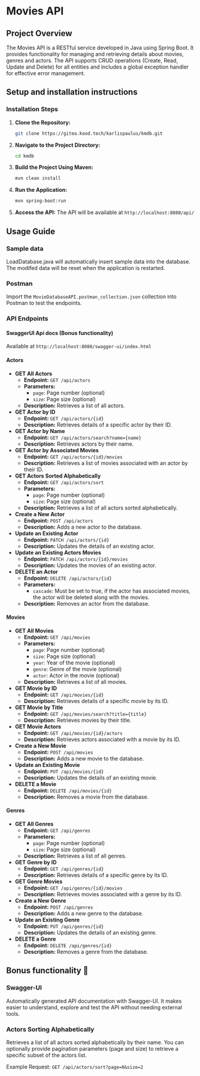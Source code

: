 # Movies API

## Project Overview

The Movies API is a RESTful service developed in Java using Spring Boot. It provides functionality for managing and retrieving details about movies, genres and actors. The API supports CRUD operations (Create, Read, Update and Delete) for all entities and includes a global exception handler for effective error management.

## Setup and installation instructions

### Installation Steps
1. **Clone the Repository:**
    ```bash
    git clone https://gitea.kood.tech/karlispaulus/kmdb.git
    ```
2. **Navigate to the Project Directory:**
    ```bash
    cd kmdb
    ```
3. **Build the Project Using Maven:**
    ```bash
    mvn clean install
    ```
4. **Run the Application:**
    ```bash
    mvn spring-boot:run
    ```
5. **Access the API:**
    The API will be available at `http://localhost:8080/api/`

## Usage Guide

### Sample data

LoadDatabase.java will automatically insert sample data into the database. The modifed data will be reset when the application is restarted.

### Postman

Import the `MovieDatabaseAPI.postman_collection.json` collection into Postman to test the endpoints.

### API Endpoints

#### SwaggerUI Api docs (Bonus functionality)

Available at `http://localhost:8080/swagger-ui/index.html`

#### Actors
- **GET All Actors**
    - **Endpoint:** `GET /api/actors`
    - **Parameters:**
        - `page`: Page number (optional)
        - `size`: Page size (optional)
    - **Description:** Retrieves a list of all actors.
- **GET Actor by ID**
    - **Endpoint:** `GET /api/actors/{id}`
    - **Description:** Retrieves details of a specific actor by their ID.
- **GET Actor by Name**
    - **Endpoint:** `GET /api/actors/search?name={name}`
    - **Description:** Retrieves actors by their name.
- **GET Actor by Associated Movies**
    - **Endpoint:** `GET /api/actors/{id}/movies`
    - **Description:** Retrieves a list of movies associated with an actor by their ID.
- **GET Actors Sorted Alphabetically**
    - **Endpoint:** `GET /api/actors/sort`
    - **Parameters:**
        - `page`: Page number (optional)
        - `size`: Page size (optional)
    - **Description:** Retrieves a list of all actors sorted alphabetically.
- **Create a New Actor**
    - **Endpoint:** `POST /api/actors`
    - **Description:** Adds a new actor to the database.
- **Update an Existing Actor**
    - **Endpoint:** `PATCH /api/actors/{id}`
    - **Description:** Updates the details of an existing actor.
- **Update an Existing Actors Movies**
    - **Endpoint:** `PATCH /api/actors/{id}/movies`
    - **Description:** Updates the movies of an existing actor.
- **DELETE an Actor**
    - **Endpoint:** `DELETE /api/actors/{id}`
    - **Parameters:**
        - `cascade`: Must be set to true, if the actor has associated movies, the actor will be deleted along with the movies.
    - **Description:** Removes an actor from the database.

#### Movies
- **GET All Movies**
    - **Endpoint:** `GET /api/movies`
    - **Parameters:**
        - `page`: Page number (optional)
        - `size`: Page size (optional)
        - `year`: Year of the movie (optional)
        - `genre`: Genre of the movie (optional)
        - `actor`: Actor in the movie (optional)
    - **Description:** Retrieves a list of all movies.
- **GET Movie by ID**
    - **Endpoint:** `GET /api/movies/{id}`
    - **Description:** Retrieves details of a specific movie by its ID.
- **GET Movie by Title**
    - **Endpoint:** `GET /api/movies/search?title={title}`
    - **Description:** Retrieves movies by their title.
- **GET Movie Actors**
    - **Endpoint:** `GET /api/movies/{id}/actors`
    - **Description:** Retrieves actors associated with a movie by its ID.
- **Create a New Movie**
    - **Endpoint:** `POST /api/movies`
    - **Description:** Adds a new movie to the database.
- **Update an Existing Movie**
    - **Endpoint:** `PUT /api/movies/{id}`
    - **Description:** Updates the details of an existing movie.
- **DELETE a Movie**
    - **Endpoint:** `DELETE /api/movies/{id}`
    - **Description:** Removes a movie from the database.

#### Genres
- **GET All Genres**
    - **Endpoint:** `GET /api/genres`
    - **Parameters:**
        - `page`: Page number (optional)
        - `size`: Page size (optional)
    - **Description:** Retrieves a list of all genres.
- **GET Genre by ID**
    - **Endpoint:** `GET /api/genres/{id}`
    - **Description:** Retrieves details of a specific genre by its ID.
- **GET Genre Movies**
    - **Endpoint:** `GET /api/genres/{id}/movies`
    - **Description:** Retrieves movies associated with a genre by its ID.
- **Create a New Genre**
    - **Endpoint:** `POST /api/genres`
    - **Description:** Adds a new genre to the database.
- **Update an Existing Genre**
    - **Endpoint:** `PUT /api/genres/{id}`
    - **Description:** Updates the details of an existing genre.
- **DELETE a Genre**
    - **Endpoint:** `DELETE /api/genres/{id}`
    - **Description:** Removes a genre from the database.

## Bonus functionality 🎁

### Swagger-UI

Automatically generated API documentation with Swagger-UI.
It makes easier to understand, explore and test the API without needing external tools.

### Actors Sorting Alphabetically

Retrieves a list of all actors sorted alphabetically by their name.
You can optionally provide pagination parameters (page and size) to retrieve a specific subset of the actors list.

Example Request:
`GET /api/actors/sort?page=0&size=2`
